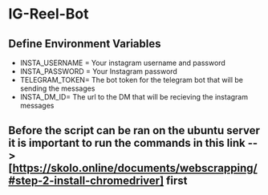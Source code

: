 # IG-Reel-Bot

## Define Environment Variables 
- INSTA_USERNAME = Your instagram username and password
- INSTA_PASSWORD = Your Instagram password
- TELEGRAM_TOKEN= The bot token for the telegram bot that will be sending the messages
- INSTA_DM_ID= The url to the DM that will be recieving the instagram messages


## Before the script can be ran on the ubuntu server it is important to run the commands in this link --> [https://skolo.online/documents/webscrapping/#step-2-install-chromedriver] first 
